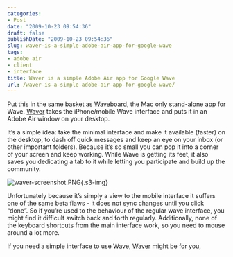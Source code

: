 ```yaml
---
categories:
- Post
date: "2009-10-23 09:54:36"
draft: false
publishDate: "2009-10-23 09:54:36"
slug: waver-is-a-simple-adobe-air-app-for-google-wave
tags:
- adobe air
- client
- interface
title: Waver is a simple Adobe Air app for Google Wave
url: /waver-is-a-simple-adobe-air-app-for-google-wave/
---
```

Put this in the same basket as
[Waveboard](//the.geekorium.com.au/waveboard-stand-alone-wave-app/), the
Mac only stand-alone app for Wave.
[Waver](http://www.adobe.com/cfusion/marketplace/index.cfm?event=marketplace.offering&offeringid=16581&marketplaceid=1)
takes the iPhone/mobile Wave interface and puts it in an Adobe Air
window on your desktop.

It’s a simple idea: take the minimal interface and make it available
(faster) on the desktop, to dash off quick messages and keep an eye on
your inbox (or other important folders). Because it’s so small you can
pop it into a corner of your screen and keep working. While Wave is
getting its feet, it also saves you dedicating a tab to it while letting
you participate and build up the community.

![waver-screenshot.PNG](https://turbo.geekorium.com.au/images/waver-screenshot.PNG){.s3-img}

Unfortunately because it’s simply a view to the mobile interface it
suffers one of the same beta flaws - it does not sync changes until you
click “done”. So if you’re used to the behaviour of the regular wave
interface, you might find it difficult switch back and forth regularly.
Additionally, none of the keyboard shortcuts from the main interface
work, so you need to mouse around a lot more.

If you need a simple interface to use Wave,
[Waver](http://www.adobe.com/cfusion/marketplace/index.cfm?event=marketplace.offering&offeringid=16581&marketplaceid=1)
might be for you,